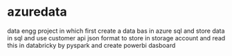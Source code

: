 # azuredata
data engg project in which first create a data bas in azure sql and store data in sql and use customer api json format to store in storage account and read this in databricky by pyspark and create powerbi dasboard
